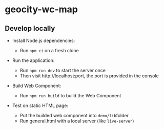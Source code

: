 # geocity-wc-map

## Develop locally

* Install Node.js dependencies:
    * Run `npm ci` on a fresh clone

* Run the application:
    * Run `npm run dev` to start the server once
    * Then visit http://localhost:port, the port is provided in the console

* Build Web Component:
    * Run `npm run build` to build the Web Component

* Test on static HTML page:
    * Put the builded web component into `demo/lib`folder
    * Run general.html with a local server (like `live-server`)



